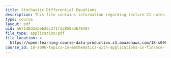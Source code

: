 ```yaml
---
title: Stochastic Differential Equations
description: This file contains information regarding lecture 21 notes.
type: course
layout: pdf
uid: a671d0d2abe626c371fd5850ad670397
file_type: application/pdf
file_location: >-
  https://open-learning-course-data-production.s3.amazonaws.com/18-s096-topics-in-mathematics-with-applications-in-finance-fall-2013/a671d0d2abe626c371fd5850ad670397_MIT18_S096F13_lecnote21.pdf
course_id: 18-s096-topics-in-mathematics-with-applications-in-finance-fall-2013
---
```

